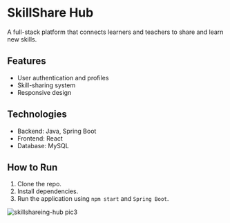 # SkillShare Hub

A full-stack platform that connects learners and teachers to share and learn new skills.

## Features
- User authentication and profiles
- Skill-sharing system
- Responsive design

## Technologies
- Backend: Java, Spring Boot
- Frontend: React
- Database: MySQL

## How to Run
1. Clone the repo.
2. Install dependencies.
3. Run the application using `npm start` and `Spring Boot`.


![skillshareing-hub pic3](https://github.com/user-attachments/assets/641cfc76-8ad0-42a6-b1e0-e7477fa552d3)
